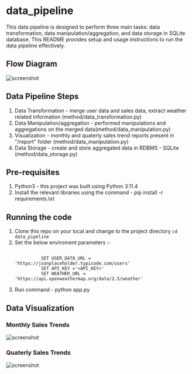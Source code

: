 # data_pipeline

This data pipeline is designed to perform three main tasks: data transformation, data manipulation/aggregation, and data storage in SQLite database. This README provides setup and usage instructions to run the data pipeline effectively.

 ## Flow Diagram

 ![screenshot](docs/Flow_Diagram.png)

 ## Data Pipeline Steps
   1. Data Transformation - merge user data and sales data, extract weather related information (method/data_transformation.py)
   2. Data Manipulation/aggregation - performed manipulations and aggregations on the merged data(method/data_manipulation.py)
   3. Visualization - monthly and quaterly sales trend reports present in "/report" folder (method/data_manipulation.py)
   4. Data Storage - create and store aggregated data in RDBMS - SQLite (method/data_storage.py)

## Pre-requisites
 1. Python3 - this project was built using Python 3.11.4
 2. Install the relevant libraries using the command - pip install -r requirements.txt
 
## Running the code
 1. Clone this repo on your local and change to the project directory `cd data_pipeline`  
 2. Set the below enviroment parameters :-
    ```

              SET USER_DATA_URL = 'https://jsonplaceholder.typicode.com/users'
              SET API_KEY ='<API_KEY>'
              SET WEATHER_URL = 'https://api.openweathermap.org/data/2.5/weather'

    ```  
 3. Run command - python app.py 

 ## Data Visualization

### Monthly Sales Trends
 ![screenshot](docs/monthly_sales_trends.png)

### Quaterly Sales Trends
 ![screenshot](docs/quaterly_sales_trends.png)
